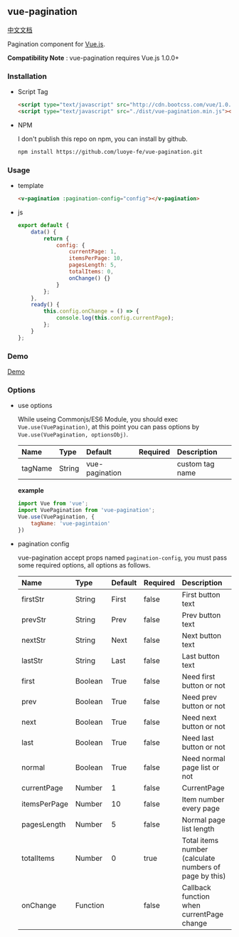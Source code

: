 vue-pagination
-------------------

[中文文档](./doc/CHINESE.md)

Pagination component for [Vue.js](vuejs.org).  

**Compatibility Note** : vue-pagination requires Vue.js 1.0.0+  


### Installation

* Script Tag

    ```html
    <script type="text/javascript" src="http://cdn.bootcss.com/vue/1.0.26/vue.js"></script>
    <script type="text/javascript" src="./dist/vue-pagination.min.js"></script>
    ```

* NPM

    I don't publish this repo on npm, you can install by github.  

    ```bash
    npm install https://github.com/luoye-fe/vue-pagination.git
    ```

### Usage

* template

    ```html
    <v-pagination :pagination-config="config"></v-pagination>
    ```

* js

    ```js
    export default {
        data() {
            return {
                config: {
                    currentPage: 1,
                    itemsPerPage: 10,
                    pagesLength: 5,
                    totalItems: 0,
                    onChange() {}
                }
            };
        },
        ready() {
            this.config.onChange = () => {
                console.log(this.config.currentPage);
            };
        }
    };
    ```

### Demo

[Demo](http://luoye.pw/html/vue-pagination/)

### Options

* use options

    While useing Commonjs/ES6 Module, you should exec `Vue.use(VuePagination)`, at this point you can pass options by `Vue.use(VuePagination, optionsObj)`.

    | Name          | Type     | Default        | Required | Description
    | :------------ | :--------| :------------- | :--------| :-----------
    | tagName       | String   | vue-pagination |          | custom tag name

    **example**

    ```js
    import Vue from 'vue';
    import VuePagination from 'vue-pagination';
    Vue.use(VuePagination, {
        tagName: 'vue-pagintaion'
    })
    ```

* pagination config
    
    vue-pagination accept props named `pagination-config`, you must pass some required options, all options as follows.

    | Name          | Type     | Default | Required | Description
    | :------------ | :--------| :-------| :--------| :-----------
    | firstStr      | String   | First   | false    | First button text
    | prevStr       | String   | Prev    | false    | Prev button text
    | nextStr       | String   | Next    | false    | Next button text
    | lastStr       | String   | Last    | false    | Last button text
    | first         | Boolean  | True    | false    | Need first button or not
    | prev          | Boolean  | True    | false    | Need prev button or not
    | next          | Boolean  | True    | false    | Need next button or not
    | last          | Boolean  | True    | false    | Need last button or not
    | normal        | Boolean  | True    | false    | Need normal page list or not
    | currentPage   | Number   | 1       | false    | CurrentPage
    | itemsPerPage  | Number   | 10      | false    | Item number every page
    | pagesLength   | Number   | 5       | false    | Normal page list length
    | totalItems    | Number   | 0       | true     | Total items number (calculate numbers of page by this)
    | onChange      | Function |         | false    | Callback function when currentPage change
